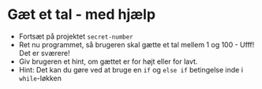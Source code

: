 
# Gæt et tal - med hjælp
- Fortsæt på projektet `secret-number`
- Ret nu programmet, så brugeren skal gætte et tal mellem 1 og 100 - Ufff! Det er sværere!
- Giv brugeren et hint, om gættet er for højt eller for lavt.
- Hint: Det kan du gøre ved at bruge en `if` og `else if` betingelse inde i `while`-løkken